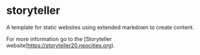 # storyteller

A template for static websites using extended markdown to create content.

For more information go to the [Storyteller website]https://storyteller20.neocities.org).
